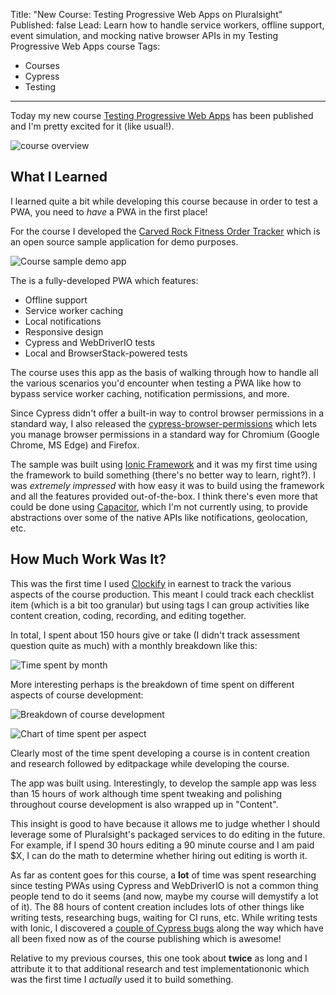 Title: "New Course: Testing Progressive Web Apps on Pluralsight"
Published: false
Lead: Learn how to handle service workers, offline support, event simulation, and mocking native browser APIs in my Testing Progressive Web Apps course
Tags:
- Courses
- Cypress
- Testing
---

Today my new course [Testing Progressive Web Apps](https://bit.ly/PSPWATesting) has been published and I'm pretty excited for it (like usual!).

![course overview](https://user-images.githubusercontent.com/563819/90946059-f7f56e80-e3ee-11ea-8f47-3d57e091e600.png)

## What I Learned

I learned quite a bit while developing this course because in order to test a PWA, you need to *have* a PWA in the first place!

For the course I developed the [Carved Rock Fitness Order Tracker](https://bit.ly/PSPWATestingSample) which is an open source sample application for demo purposes.

![Course sample demo app](https://user-images.githubusercontent.com/563819/90946131-9c77b080-e3ef-11ea-8fe7-7198ce0fab0f.png)

The is a fully-developed PWA which features:

- Offline support
- Service worker caching
- Local notifications
- Responsive design
- Cypress and WebDriverIO tests
- Local and BrowserStack-powered tests

The course uses this app as the basis of walking through how to handle all the various scenarios you'd encounter when testing a PWA like how to bypass service worker caching, notification permissions, and more.

Since Cypress didn't offer a built-in way to control browser permissions in a standard way, I also released the [cypress-browser-permissions](https://github.com/kamranayub/cypress-browser-permissions) which lets you manage browser permissions in a standard way for Chromium (Google Chrome, MS Edge) and Firefox.

The sample was built using [Ionic Framework](https://ionicframework.com/) and it was my first time using the framework to build something (there's no better way to learn, right?). I was *extremely impressed* with how easy it was to build using the framework and all the features provided out-of-the-box. I think there's even more that could be done using [Capacitor](https://capacitorjs.com/), which I'm not currently using, to provide abstractions over some of the native APIs like notifications, geolocation, etc.

## How Much Work Was It?

This was the first time I used [Clockify](https://clockify.me/) in earnest to track the various aspects of the course production. This meant I could track each checklist item (which is a bit too granular) but using tags I can group activities like content creation, coding, recording, and editing together.

In total, I spent about 150 hours give or take (I didn't track assessment question quite as much) with a monthly breakdown like this:

![Time spent by month](https://user-images.githubusercontent.com/563819/91182463-d080f900-e6af-11ea-85ad-80ac16be1aa7.png)

More interesting perhaps is the breakdown of time spent on different aspects of course development:

![Breakdown of course development](https://user-images.githubusercontent.com/563819/91182905-67e64c00-e6b0-11ea-91cb-8db2bea7fcab.png)

![Chart of time spent per aspect](https://user-images.githubusercontent.com/563819/91182923-6f0d5a00-e6b0-11ea-9bc3-826d98e103cb.png)

Clearly most of the time spent developing a course is in content creation and research followed by editpackage while developing the course.

The app was built using. Interestingly, to develop the sample app was less than 15 hours of work although time spent tweaking and polishing throughout course development is also wrapped up in "Content".

This insight is good to have because it allows me to judge whether I should leverage some of Pluralsight's packaged services to do editing in the future. For example, if I spend 30 hours editing a 90 minute course and I am paid $X, I can do the math to determine whether hiring out editing is worth it.

As far as content goes for this course, a **lot** of time was spent researching since testing PWAs using Cypress and WebDriverIO is not a common thing people tend to do it seems (and now, maybe my course will demystify a lot of it). The 88 hours of content creation includes lots of other things like writing tests, researching bugs, waiting for CI runs, etc. While writing tests with Ionic, I discovered a [couple of Cypress bugs](https://github.com/cypress-io/cypress/issues?q=is%3Aissue+sort%3Aupdated-desc+author%3Akamranayub+is%3Aclosed) along the way which have all been fixed now as of the course publishing which is awesome!

Relative to my previous courses, this one took about **twice** as long and I attribute it to that additional research and test implementationonic which was the first time I *actually* used it to build something.
<!--stackedit_data:
eyJoaXN0b3J5IjpbMTYxNjkzOTA5MCw2NDkwNDIwODcsLTE2Mj
U1NDY3NTVdfQ==
-->